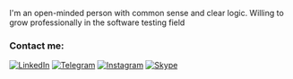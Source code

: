 I'm an open-minded person with common sense and clear logic. Willing to grow professionally in the software testing field

### Contact me:
[![LinkedIn](https://img.shields.io/badge/-LinkedIn-090909?style=for-the-badge&logo=linkedin&logoColor=007BB6)](https://www.linkedin.com/in/margaritabobrik/)
[![Telegram](https://img.shields.io/badge/-Telegram-090909?style=for-the-badge&logo=telegram&logoColor=27A0D9)](https://t.me/Margarita_Bobrik)
[![Instagram](https://img.shields.io/badge/-Instagram-090909?style=for-the-badge&logo=instagram&logoColor=B4068E)](https://www.instagram.com/margo_yo)
[![Skype](https://img.shields.io/badge/-Slype-888F6E?style=for-the-badge&logo=Skype&logoColor=318CE7)](https://join.skype.com/invite/AUMdXVun5MoL)